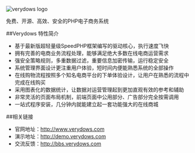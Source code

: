 ![verydows logo](http://www.verydows.com/public/index/images/logo.gif)  

免费、开源、高效、安全的PHP电子商务系统


##Verydows 特性简介

* 基于最新版超轻量级SpeedPHP框架编写的驱动核心，执行速度飞快
* 拥有完善的电商业务流程处理，能够满足绝大多数在线电商运营需求
* 强安全策略规则，多重数据过滤，重要信息加密传输，运行稳定安全
* 系统管理界面设计更注重用户体验，短时间内便能熟悉系统的全部操作
* 在线购物流程按照多个知名电商平台的下单体验设计，让用户在熟悉的流程中完成在线购买
* 采用图表化的数据统计，让数据对运营管理起到更加直观有效的参考和辅助
* 非常灵活的页面布局机制，前端页面中公用部分、广告部分完全按需调用
* 一站式程序安装，几分钟内就能建立起一套功能强大的在线商城

##相关链接

* 官网地址：http://www.verydows.com
* 演示地址：http://demo.verydows.com
* 交流反馈：http://bbs.verydows.com
